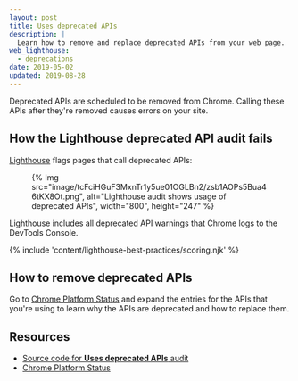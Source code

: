 ```yaml
---
layout: post
title: Uses deprecated APIs
description: |
  Learn how to remove and replace deprecated APIs from your web page.
web_lighthouse:
  - deprecations
date: 2019-05-02
updated: 2019-08-28
---
```


Deprecated APIs are scheduled to be removed from Chrome.
Calling these APIs
after they're removed causes errors on your site.

## How the Lighthouse deprecated API audit fails

[Lighthouse](https://developers.google.com/web/tools/lighthouse/) flags pages that call deprecated APIs:

<figure>
  {% Img src="image/tcFciHGuF3MxnTr1y5ue01OGLBn2/zsb1AOPs5Bua46tKX8Ot.png", alt="Lighthouse audit shows usage of deprecated APIs", width="800", height="247" %}
</figure>

Lighthouse includes all deprecated API warnings that Chrome logs
to the DevTools Console.

{% include 'content/lighthouse-best-practices/scoring.njk' %}

## How to remove deprecated APIs

Go to
[Chrome Platform Status](https://www.chromestatus.com/features#deprecated) and
expand the entries for the APIs that you're using
to learn why the APIs are deprecated and how to replace them.

## Resources

- [Source code for **Uses deprecated APIs** audit](https://github.com/GoogleChrome/lighthouse/blob/master/lighthouse-core/audits/deprecations.js)
- [Chrome Platform Status](https://www.chromestatus.com/features#deprecated)
